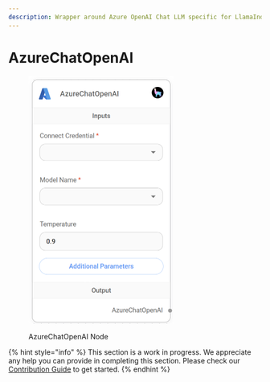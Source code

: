 ```yaml
---
description: Wrapper around Azure OpenAI Chat LLM specific for LlamaIndex.
---
```


# AzureChatOpenAI

<figure><img src="../../../.gitbook/assets/image (1).png" alt="" width="288"><figcaption><p>AzureChatOpenAI Node</p></figcaption></figure>

{% hint style="info" %}
This section is a work in progress. We appreciate any help you can provide in completing this section. Please check our [Contribution Guide](../../../CONTRIBUTING.md) to get started.
{% endhint %}
